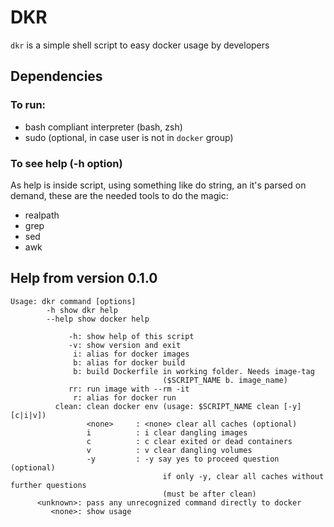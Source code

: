 # DKR

`dkr` is a simple shell script to easy docker usage by developers

## Dependencies

### To run:

- bash compliant interpreter (bash, zsh)
- sudo (optional, in case user is not in `docker` group)

### To see help (-h option)

As help is inside script, using something like do string, an it's parsed on demand, these are the needed tools to do the magic:

- realpath
- grep
- sed
- awk

## Help from version 0.1.0

```
Usage: dkr command [options]
        -h show dkr help
        --help show docker help

             -h: show help of this script
             -v: show version and exit
              i: alias for docker images
              b: alias for docker build
              b: build Dockerfile in working folder. Needs image-tag
                                  ($SCRIPT_NAME b. image_name)
             rr: run image with --rm -it
              r: alias for docker run
          clean: clean docker env (usage: $SCRIPT_NAME clean [-y] [c|i|v])
                 <none>     : <none> clear all caches (optional)
                 i          : i clear dangling images
                 c          : c clear exited or dead containers
                 v          : v clear dangling volumes
                 -y         : -y say yes to proceed question (optional)
                                  if only -y, clear all caches without further questions
                                  (must be after clean)
      <unknown>: pass any unrecognized command directly to docker
         <none>: show usage
```

